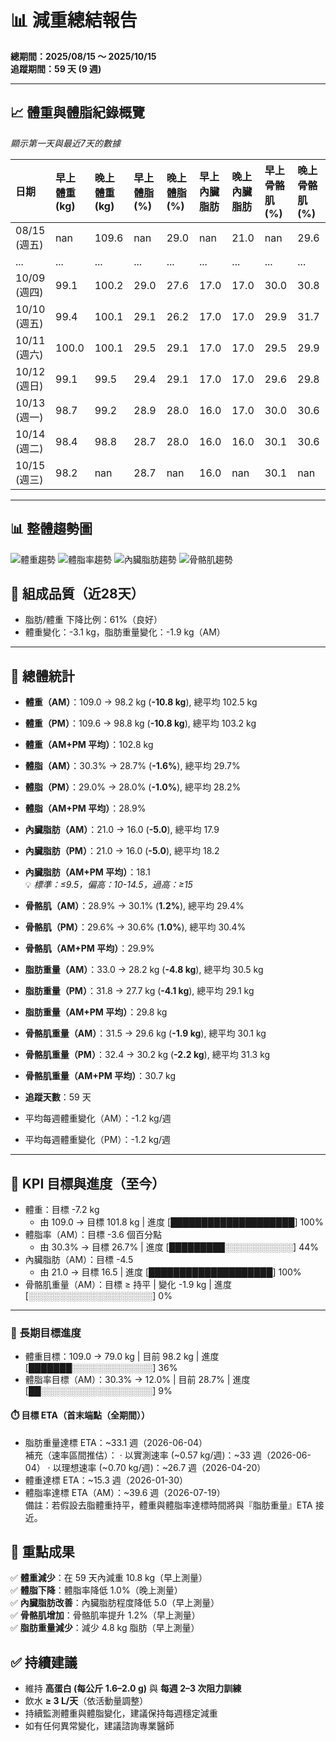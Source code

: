 # 📊 減重總結報告

**總期間：2025/08/15 ～ 2025/10/15**  
**追蹤期間：59 天 (9 週)**  

---

## 📈 體重與體脂紀錄概覽

*顯示第一天與最近7天的數據*

| 日期         | 早上體重 (kg)   | 晚上體重 (kg)   | 早上體脂 (%)   | 晚上體脂 (%)   | 早上內臟脂肪   | 晚上內臟脂肪   | 早上骨骼肌 (%)   | 晚上骨骼肌 (%)   |
|:-------------|:----------------|:----------------|:---------------|:---------------|:---------------|:---------------|:-----------------|:-----------------|
| 08/15 (週五) | nan             | 109.6           | nan            | 29.0           | nan            | 21.0           | nan              | 29.6             |
| ...          | ...             | ...             | ...            | ...            | ...            | ...            | ...              | ...              |
| 10/09 (週四) | 99.1            | 100.2           | 29.0           | 27.6           | 17.0           | 17.0           | 30.0             | 30.8             |
| 10/10 (週五) | 99.4            | 100.1           | 29.1           | 26.2           | 17.0           | 17.0           | 29.9             | 31.7             |
| 10/11 (週六) | 100.0           | 100.1           | 29.5           | 29.1           | 17.0           | 17.0           | 29.5             | 29.9             |
| 10/12 (週日) | 99.1            | 99.5            | 29.4           | 29.1           | 17.0           | 17.0           | 29.6             | 29.8             |
| 10/13 (週一) | 98.7            | 99.2            | 28.9           | 28.0           | 16.0           | 17.0           | 30.0             | 30.6             |
| 10/14 (週二) | 98.4            | 98.8            | 28.7           | 28.0           | 16.0           | 16.0           | 30.1             | 30.6             |
| 10/15 (週三) | 98.2            | nan             | 28.7           | nan            | 16.0           | nan            | 30.1             | nan              |

---

## 📊 整體趨勢圖

![體重趨勢](summary_weight_trend.png)
![體脂率趨勢](summary_bodyfat_trend.png)
![內臟脂肪趨勢](summary_visceral_fat_trend.png)
![骨骼肌趨勢](summary_muscle_trend.png)

## 🧪 組成品質（近28天）

- 脂肪/體重 下降比例：61%（良好）  
- 體重變化：-3.1 kg，脂肪重量變化：-1.9 kg（AM）  

---

## 📌 總體統計

- **體重（AM）**：109.0 → 98.2 kg  (**-10.8 kg**), 總平均 102.5 kg  
- **體重（PM）**：109.6 → 98.8 kg  (**-10.8 kg**), 總平均 103.2 kg  
- **體重（AM+PM 平均）**：102.8 kg  

- **體脂（AM）**：30.3% → 28.7%  (**-1.6%**), 總平均 29.7%  
- **體脂（PM）**：29.0% → 28.0%  (**-1.0%**), 總平均 28.2%  
- **體脂（AM+PM 平均）**：28.9%  

- **內臟脂肪（AM）**：21.0 → 16.0  (**-5.0**), 總平均 17.9  
- **內臟脂肪（PM）**：21.0 → 16.0  (**-5.0**), 總平均 18.2  
- **內臟脂肪（AM+PM 平均）**：18.1  
  💡 *標準：≤9.5，偏高：10-14.5，過高：≥15*  

- **骨骼肌（AM）**：28.9% → 30.1%  (**1.2%**), 總平均 29.4%  
- **骨骼肌（PM）**：29.6% → 30.6%  (**1.0%**), 總平均 30.4%  
- **骨骼肌（AM+PM 平均）**：29.9%  

- **脂肪重量（AM）**：33.0 → 28.2 kg  (**-4.8 kg**), 總平均 30.5 kg  
- **脂肪重量（PM）**：31.8 → 27.7 kg  (**-4.1 kg**), 總平均 29.1 kg  
- **脂肪重量（AM+PM 平均）**：29.8 kg  

- **骨骼肌重量（AM）**：31.5 → 29.6 kg  (**-1.9 kg**), 總平均 30.1 kg  
- **骨骼肌重量（PM）**：32.4 → 30.2 kg  (**-2.2 kg**), 總平均 31.3 kg  
- **骨骼肌重量（AM+PM 平均）**：30.7 kg  

- **追蹤天數**：59 天  
- 平均每週體重變化（AM）：-1.2 kg/週  
- 平均每週體重變化（PM）：-1.2 kg/週

---

## 🎯 KPI 目標與進度（至今）

- 體重：目標 -7.2 kg  
  - 由 109.0 → 目標 101.8 kg  | 進度 [████████████████████] 100%  
- 體脂率（AM）：目標 -3.6 個百分點  
  - 由 30.3% → 目標 26.7%  | 進度 [█████████░░░░░░░░░░░] 44%  
- 內臟脂肪（AM）：目標 -4.5  
  - 由 21.0 → 目標 16.5  | 進度 [████████████████████] 100%  
- 骨骼肌重量（AM）：目標 ≥ 持平  | 變化 -1.9 kg  | 進度 [░░░░░░░░░░░░░░░░░░░░] 0%  

---

### 🎯 長期目標進度
- 體重目標：109.0 → 79.0 kg  | 目前 98.2 kg  | 進度 [███████░░░░░░░░░░░░░] 36%  
- 體脂率目標（AM）：30.3% → 12.0%  | 目前 28.7%  | 進度 [██░░░░░░░░░░░░░░░░░░] 9%  

#### ⏱️ 目標 ETA（首末端點（全期間））
- 脂肪重量達標 ETA：~33.1 週（2026-06-04）  
  補充（速率區間推估）：
  · 以實測速率 (~0.57 kg/週)：~33 週（2026-06-04）
  · 以理想速率 (~0.70 kg/週)：~26.7 週（2026-04-20）
- 體重達標 ETA：~15.3 週（2026-01-30）  
- 體脂率達標 ETA（AM）：~39.6 週（2026-07-19）  
  備註：若假設去脂體重持平，體重與體脂率達標時間將與『脂肪重量』ETA 接近。

## 🎯 重點成果

✅ **體重減少**：在 59 天內減重 10.8 kg（早上測量）  
✅ **體脂下降**：體脂率降低 1.0%（晚上測量）  
✅ **內臟脂肪改善**：內臟脂肪程度降低 5.0（早上測量）  
✅ **骨骼肌增加**：骨骼肌率提升 1.2%（早上測量）  
✅ **脂肪重量減少**：減少 4.8 kg 脂肪（早上測量）  

## ✅ 持續建議
- 維持 **高蛋白 (每公斤 1.6–2.0 g)** 與 **每週 2–3 次阻力訓練**  
- 飲水 **≥ 3 L/天**（依活動量調整）  
- 持續監測體重與體脂變化，建議保持每週穩定減重  
- 如有任何異常變化，建議諮詢專業醫師  
